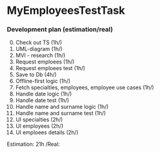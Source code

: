 # MyEmployeesTestTask

### Development plan (estimation/real)
0000. Check out TS (1h/)
0001. UML-diagram (1h/)
0002. MVI - research (1h/)
0003. Request emploees (1h/)
0004. Request emploees test (1h/)
0005. Save to Db (4h/)
0006. Offline-first logic (1h/)
0007. Fetch specialties, employees, employee use cases (1h/)
0008. Handle date logic (1h/)
0009. Handle date test (1h/)
0010. Handle name and surname logic (1h/)
0011. Handle name and surname test (1h/)
0012. UI specialties (2h/)
0013. UI employees (2h/)
0014. UI emploees details (2h/)

Estimation: 21h /Real:
